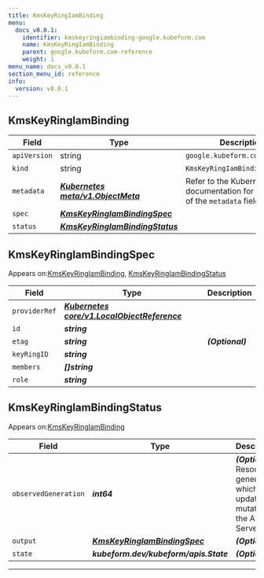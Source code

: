 ```yaml
---
title: KmsKeyRingIamBinding
menu:
  docs_v0.0.1:
    identifier: kmskeyringiambinding-google.kubeform.com
    name: KmsKeyRingIamBinding
    parent: google.kubeform.com-reference
    weight: 1
menu_name: docs_v0.0.1
section_menu_id: reference
info:
  version: v0.0.1
---
```


## KmsKeyRingIamBinding
| Field | Type | Description |
| ------ | ----- | ----------- |
| `apiVersion` | string | `google.kubeform.com/v1alpha1` |
|    `kind` | string | `KmsKeyRingIamBinding` |
| `metadata` | ***[Kubernetes meta/v1.ObjectMeta](https://kubernetes.io/docs/reference/generated/kubernetes-api/v1.13/#objectmeta-v1-meta)***|Refer to the Kubernetes API documentation for the fields of the `metadata` field.|
| `spec` | ***[KmsKeyRingIamBindingSpec](#kmskeyringiambindingspec)***||
| `status` | ***[KmsKeyRingIamBindingStatus](#kmskeyringiambindingstatus)***||
## KmsKeyRingIamBindingSpec

Appears on:[KmsKeyRingIamBinding](#kmskeyringiambinding), [KmsKeyRingIamBindingStatus](#kmskeyringiambindingstatus)

| Field | Type | Description |
| ------ | ----- | ----------- |
| `providerRef` | ***[Kubernetes core/v1.LocalObjectReference](https://kubernetes.io/docs/reference/generated/kubernetes-api/v1.13/#localobjectreference-v1-core)***||
| `id` | ***string***||
| `etag` | ***string***| ***(Optional)*** |
| `keyRingID` | ***string***||
| `members` | ***[]string***||
| `role` | ***string***||
## KmsKeyRingIamBindingStatus

Appears on:[KmsKeyRingIamBinding](#kmskeyringiambinding)

| Field | Type | Description |
| ------ | ----- | ----------- |
| `observedGeneration` | ***int64***| ***(Optional)*** Resource generation, which is updated on mutation by the API Server.|
| `output` | ***[KmsKeyRingIamBindingSpec](#kmskeyringiambindingspec)***| ***(Optional)*** |
| `state` | ***kubeform.dev/kubeform/apis.State***| ***(Optional)*** |
---
